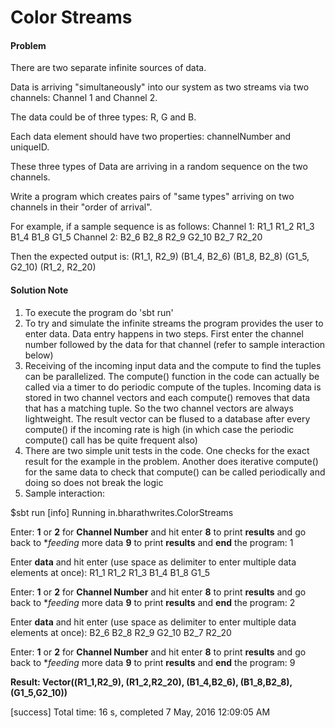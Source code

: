 Color Streams
======================

#### Problem

There are two separate infinite sources of data.

Data is arriving "simultaneously" into our system as two streams via two channels: Channel 1 and Channel 2.

The data could be of three types: R, G and B.

Each data element should have two properties: channelNumber and uniqueID.

These three types of Data are arriving in a random sequence on the two channels.

Write a program which creates pairs of "same types" arriving on two channels in their "order of arrival".

For example, if a sample sequence is as follows:
Channel 1: R1_1 R1_2 R1_3 B1_4 B1_8 G1_5
Channel 2: B2_6 B2_8 R2_9 G2_10 B2_7 R2_20

Then the expected output is:
(R1_1, R2_9) (B1_4, B2_6) (B1_8, B2_8) (G1_5, G2_10) (R1_2, R2_20)

#### Solution Note

1. To execute the program do 'sbt run'
2. To try and simulate the infinite streams the program provides the 
user to enter data. Data entry happens in two steps. First enter the 
channel number followed by the data for that channel (refer to sample 
interaction below)
3. Receiving of the incoming input data and the compute to find the tuples
can be parallelized. The compute() function in the code can actually be 
called via a timer to do periodic compute of the tuples. Incoming data 
is stored in two channel vectors and each compute() removes that data that 
has a matching tuple. So the two channel vectors are always lightweight. 
The result vector can be flused to a database after every compute() if the 
incoming rate is high (in which case the periodic compute() call has be quite
frequent also)
4. There are two simple unit tests in the code. One checks for the exact 
result for the example in the problem. Another does iterative compute() 
for the same data to check that compute() can be called periodically and 
doing so does not break the logic
5. Sample interaction:

$sbt run
[info] Running in.bharathwrites.ColorStreams

Enter:
**1** or **2** for **Channel Number** and hit enter
**8** to print **results** and go back to **feeding* more data
**9** to print **results** and **end** the program:
1

Enter **data** and hit enter (use space as delimiter to enter multiple data elements at once):
R1_1 R1_2 R1_3 B1_4 B1_8 G1_5

Enter:
**1** or **2** for **Channel Number** and hit enter
**8** to print **results** and go back to **feeding* more data
**9** to print **results** and **end** the program:
2

Enter **data** and hit enter (use space as delimiter to enter multiple data elements at once):
B2_6 B2_8 R2_9 G2_10 B2_7 R2_20

Enter:
**1** or **2** for **Channel Number** and hit enter
**8** to print **results** and go back to **feeding* more data
**9** to print **results** and **end** the program:
9

**Result: Vector((R1_1,R2_9), (R1_2,R2_20), (B1_4,B2_6), (B1_8,B2_8), (G1_5,G2_10))**

[success] Total time: 16 s, completed 7 May, 2016 12:09:05 AM
